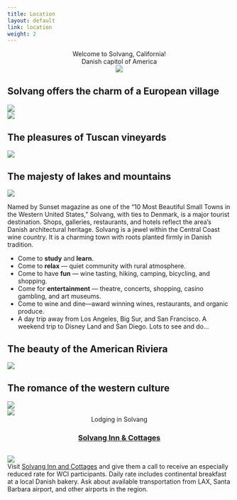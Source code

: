 ```yaml
---
title: Location
layout: default
link: location
weight: 2
---
```

<div class="row" style="text-align:center;margin-bottom: 30px;">
    <div class="header-title">Welcome to Solvang, California!</div>
    <div class="header-sm-title">Danish capitol of America</div>
    <div class="col-sm-8 col-sm-offset-2">
        <img src="/assets/img/solvang.jpg" class="img-responsive img-thumbnail" />
    </div>
</div>
<div class="row">
    <div class="col-sm-6">
        <h2>Solvang offers the charm of a European village</h2>
        <div class="row">
            <div class="col-sm-4">
                <img class="img-responsive img-thumbnail" src="/assets/img/solvang_windmill.jpg" />
            </div>
            <div class="col-sm-8">
                <img class="img-responsive img-thumbnail" src="/assets/img/solvang_dancers.jpg" />
            </div>
        </div>
        <h2>The pleasures of Tuscan vineyards</h2>
        <div class="row">
            <div class="col-sm-12">
                <img class="img-responsive img-thumbnail" src="/assets/img/san_ynez_valley1.jpg" />
            </div>
        </div>
        <h2>The majesty of lakes and mountains</h2>
        <div class="row">
            <div class="col-sm-12">
                <img class="img-responsive img-thumbnail" src="/assets/img/LakeCachuma.jpg" />
            </div>
        </div>
    </div>
    <div class="col-sm-6">
        <p>Named by Sunset magazine as one of the “10 Most Beautiful Small Towns in the Western United States,” Solvang, with ties to Denmark, is a major tourist destination. Shops, galleries, restaurants, and hotels reflect the area’s Danish architectural heritage. Solvang is a jewel within the Central Coast wine country. It is a charming town with roots planted firmly in Danish tradition.</p>
        <ul>
            <li>Come to <strong>study</strong> and <strong>learn</strong>.</li>
            <li>Come to <strong>relax</strong> — quiet community with rural atmosphere.</li>
            <li>Come to have <strong>fun</strong> — wine tasting, hiking, camping, bicycling, and shopping.</li>
            <li>Come for <strong>entertainment</strong> — theatre, concerts, shopping, casino gambling, and art museums.</li>
            <li>Come to wine and dine—award winning wines, restaurants, and organic produce.</li>
            <li>A day trip away from Los Angeles, Big Sur, and San Francisco. A weekend trip to Disney Land and San Diego. Lots to see and do...</li>
        </ul>
        <h2>The beauty of the American Riviera</h2>
        <div class="row">
            <div class="col-sm-12">
                <img class="img-responsive img-thumbnail" src="/assets/img/americanriviera.jpg" />
            </div>
        </div>
        <h2>The romance of the western culture</h2>
        <div class="row">
            <div class="col-sm-4">
                <img class="img-responsive img-thumbnail" src="/assets/img/horse.jpg" />
            </div>
            <div class="col-sm-8">
                <img class="img-responsive img-thumbnail" src="/assets/img/carriage.jpg" />
            </div>
        </div>
    </div>
</div>
<div class="row separator"></div>
<div class="row" style="text-align:center;margin-bottom: 30px;">
    <div class="header-title">Lodging in Solvang</div>
    <h3><a href="http://solvanginnandcottages.com/">Solvang Inn & Cottages</a></h3>
</div>
<div class="row">
    <div class="col-sm-6">
        <img src="/assets/img/solvanghotel.jpg" class="img-responsive img-thumbnail" />
    </div>
    <div class="col-sm-6">Visit <a href="http://solvanginnandcottages.com/">Solvang Inn and Cottages</a> and give them a call to receive an especially reduced rate for WCI participants. Daily rate includes continental breakfast at a local Danish bakery. Ask about available transportation from LAX, Santa Barbara airport, and other airports in the region.</div>
</div>
